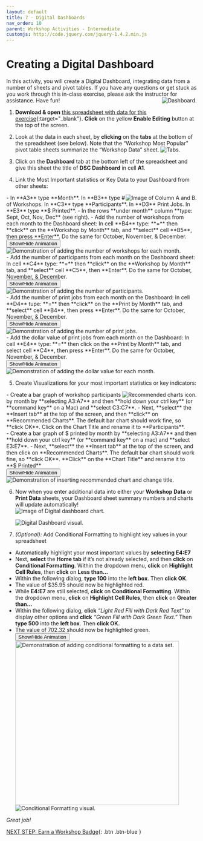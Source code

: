 ```yaml
---
layout: default
title: 7 - Digital Dashboards
nav_order: 10
parent: Workshop Activities - Intermediate
customjs: http://code.jquery.com/jquery-1.4.2.min.js
---
```

# Creating a Digital Dashboard
In this activity, you will create a Digital Dashboard, integrating data from a number of sheets and pivot tables. If you have any questions or get stuck as you work through this in-class exercise, please ask the instructor for assistance.  Have fun!
<img src="images/excel-dashboard-01.png" style="float:right" alt="Dashboard."> 
<br>

1. **Download & open** [this spreadsheet with data for this exercise](docs/dsc-dashboard.xlsx){:target="_blank"}. **Click** on the yellow **Enable Editing** button at the top of the screen.

2. Look at the data in each sheet, by **clicking** on the **tabs** at the bottom of the spreadsheet (see below). Note that the “Workshop Most Popular” pivot table sheets summarize the “Workshop Data” sheet.
    <img src="images/excel-dashboard-02.png" alt="Tabs.">
 
3. Click on the **Dashboard** tab at the bottom left of the spreadsheet and give this sheet the title of **DSC Dashboard** in cell **A1**.  

4. Link the Most Important statistics or Key Data to your Dashboard from other sheets:
 <img src="images/excel-dashboard-03.png" style="float:right" alt="Image of Column A and B."> 
  - In **A3** type **Month**. In **B3** type # of Workshops. In **C3** type **Participants**. In **D3** Print Jobs. In **E3** type **$ Printed**. 
  - In the rows **under month** column **type: Sept, Oct, Nov, Dec** (see right).
  - Add the number of workshops from each month to the Dashboard sheet: In cell **B4** type: **=** then **click** on the **Workshop by Month** tab, and **select** cell **B5**, then press **Enter**. Do the same for October, November, & December.<br>
    <button onclick="toggle('gif1')">Show/Hide Animation</button>
    <div id="gif1">
    <img src="images/excel-dashboard-04.gif" alt="Demonstration of adding the number of workshops for each month."> 
    </div>
  - Add the number of participants from each month on the Dashboard sheet: In cell **C4** type: **=** then **click** on the **Workshop by Month** tab, and **select** cell **C5**, then **Enter**. Do the same for October, November, & December.<br>
    <button onclick="toggle('gif2')">Show/Hide Animation</button>
    <div id="gif2">
    <img src="images/excel-dashboard-05.gif" alt="Demonstration of adding the number of participants."> 
    </div>
  - Add the number of print jobs from each month on the Dashboard:  In cell **D4** tupe: **=** then **click** on the **Print by Month** tab, and **select** cell **B4**, then press **Enter**. Do the same for October, November, & December.<br>
    <button onclick="toggle('gif3')">Show/Hide Animation</button>
    <div id="gif3">
    <img src="images/excel-dashboard-06.gif" alt="Demonstration of adding the number of print jobs."> 
    </div>
  - Add the dollar value of print jobs from each month on the Dashboard: In cell **E4** type: **=** then click on the **Print by Month** tab, and select cell **C4**, then press **Enter**. Do the same for October, November, & December.<br>  
    <button onclick="toggle('gif4')">Show/Hide Animation</button>
    <div id="gif4">
    <img src="images/excel-dashboard-07.gif" alt="Demonstration of adding the dollar value for each month.">
    </div>

5. Create Visualizations for your most important statistics or key indicators:
  <img src="images/excel-dashboard-08.png" style="float:right" alt="Recommended charts icon."> 
  - Create a bar graph of workshop participants by month by **selecting A3:A7** and then **hold down your ctrl key** (or **command key** on a Mac) and **select C3:C7**.
  - Next, **select** the **Insert tab** at the top of the screen, and then **click** on **Recommended Charts**. The default bar chart should work fine, so **click OK**. Click on the Chart Title and rename it to **Participants**.<br>
  - Create a bar graph of $ printed by month by **selecting A3:A7** and then **hold down your ctrl key** (or **command key** on a mac) and **select E3:E7**.
  - Next, **select** the **Insert tab** at the top of the screen, and then click on **Recommended Charts**. The default bar chart should work fine, so **click OK**. **Click** on the **Chart Title** and rename it to **$ Printed**<br>
    <button onclick="toggle('gif5')">Show/Hide Animation</button>
    <div id="gif5">
    <img src="images/excel-dashboard-10.gif" alt="Demonstration of inserting recommended chart and change title.">
    </div>

6. Now when you enter additional data into either your **Workshop Data** or **Print Data** sheets, your Dashboard sheet summary numbers and charts will update automatically!<br>
    <img src="images/excel-dashboard-11.png" alt="Image of Digital dashboard chart."> 

    <img src="images/excel-dashboard-12.png" alt="Digital Dashboard visual."> 
  

7. _(Optional):_ Add Conditional Formatting to highlight key values in your spreadsheet
  -	Automatically highlight your most important values by **selecting E4:E7**
  -	Next, **select** the **Home tab** if it’s not already selected, and then **click** on **Conditional Formatting**. Within the dropdown menu, **click** on **Highlight Cell Rules**, then **click** on **Less than…**
  - Within the following dialog, **type 100** into the **left box**. Then **click OK**.
  -	The value of $35.95 should now be highlighted red.
  -	While **E4:E7** are still selected, **click** on **Conditional Formatting**. Within the dropdown menu, **click** on **Highlight Cell Rules**, then **click** on **Greater than…**
  -	Within the following dialog, **click** _“Light Red Fill with Dark Red Text”_ to display other options and **click** _“Green Fill with Dark Green Text.”_ Then **type 500** into the **left box**. Then **click OK.**
  -	The value of 702.32 should now be highlighted green.<br>
    <button onclick="toggle('gif6')">Show/Hide Animation</button>
    <div id="gif6">
    <img src="images/excel-dashboard-13.gif" alt="Demonstration of adding conditional formatting to a data set." width="433">
    </div>
    <img src="images/excel-dashboard-14.png" alt="Conditional Formatting visual."> 
_Great job!_ <br>

<script>  

    function toggle(input) {
        var x = document.getElementById(input);
        if (x.style.display === "none") {
            x.style.display = "block";
        } else {
            x.style.display = "none";
        }
    }
</script>

[NEXT STEP: Earn a Workshop Badge](informal-credentials){: .btn .btn-blue }
